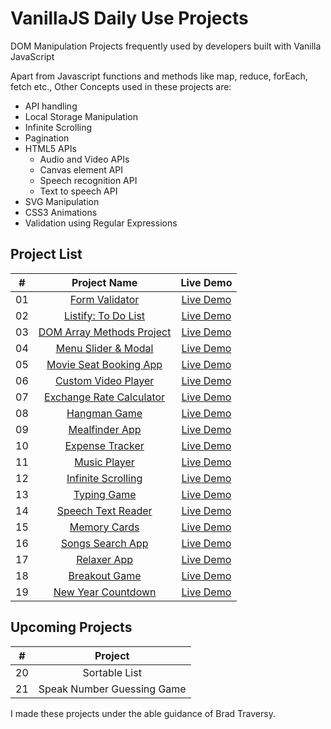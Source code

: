 # VanillaJS Daily Use Projects

DOM Manipulation Projects frequently used by developers built with Vanilla JavaScript

Apart from Javascript functions and methods like map, reduce, forEach, fetch etc., Other Concepts used in these projects are:

- API handling
- Local Storage Manipulation
- Infinite Scrolling
- Pagination
- HTML5 APIs
  - Audio and Video APIs
  - Canvas element API
  - Speech recognition API
  - Text to speech API
- SVG Manipulation
- CSS3 Animations
- Validation using Regular Expressions

## Project List

|  #  |                                                        Project Name                                                         |                                    Live Demo                                    |
| :-: | :-------------------------------------------------------------------------------------------------------------------------: | :-----------------------------------------------------------------------------: |
| 01  |           [Form Validator](https://github.com/seekersahil/VanillaJS-Daily-Use-Projects/tree/main/Form-Validator)            |      [Live Demo](https://dev.seekersahil.com/projects/DOM/Form-Validator/)      |
| 02  |            [Listify: To Do List](https://github.com/seekersahil/VanillaJS-Daily-Use-Projects/tree/main/Listify)             |         [Live Demo](https://dev.seekersahil.com/projects/DOM/Listify/)          |
| 03  |    [DOM Array Methods Project](https://github.com/seekersahil/VanillaJS-Daily-Use-Projects/tree/main/DOM-Array-Methods/)    |    [Live Demo](https://dev.seekersahil.com/projects/DOM/DOM-Array-Methods/)     |
| 04  |    [Menu Slider & Modal](https://github.com/seekersahil/VanillaJS-Daily-Use-Projects/tree/main/Menu-Slider-and-Modals/)     |  [Live Demo](https://dev.seekersahil.com/projects/DOM/Menu-Slider-and-Modals/)  |
| 05  |   [Movie Seat Booking App](https://github.com/seekersahil/VanillaJS-Daily-Use-Projects/tree/main/Movie-Seat-Booking-App)    |  [Live Demo](https://dev.seekersahil.com/projects/DOM/Movie-Seat-Booking-App/)  |
| 06  |      [Custom Video Player](https://github.com/seekersahil/VanillaJS-Daily-Use-Projects/tree/main/Custom-Video-Player)       |   [Live Demo](https://dev.seekersahil.com/projects/DOM/Custom-Video-Player/)    |
| 07  | [Exchange Rate Calculator](https://github.com/seekersahil/VanillaJS-Daily-Use-Projects/tree/main/Exchange-Rate-Calculator/) | [Live Demo](https://dev.seekersahil.com/projects/DOM/Exchange-Rate-Calculator/) |
| 08  |             [Hangman Game](https://github.com/seekersahil/VanillaJS-Daily-Use-Projects/tree/main/Hangman-Game/)             |       [Live Demo](https://dev.seekersahil.com/projects/DOM/Hangman-Game/)       |
| 09  |          [Mealfinder App](https://github.com/seekersahil/VanillaJS-Daily-Use-Projects/tree/main/Meal-Finder-App/)           |     [Live Demo](https://dev.seekersahil.com/projects/DOM/Meal-Finder-App/)      |
| 10  |          [Expense Tracker](https://github.com/seekersahil/VanillaJS-Daily-Use-Projects/tree/main/Expense-Tracker/)          |     [Live Demo](https://dev.seekersahil.com/projects/DOM/Expense-Tracker/)      |
| 11  |             [Music Player](https://github.com/seekersahil/VanillaJS-Daily-Use-Projects/tree/main/Music-Player/)             |       [Live Demo](https://dev.seekersahil.com/projects/DOM/Music-Player/)       |
| 12  |       [Infinite Scrolling](https://github.com/seekersahil/VanillaJS-Daily-Use-Projects/tree/main/Infinite-Scrolling/)       |    [Live Demo](https://dev.seekersahil.com/projects/DOM/Infinite-Scrolling/)    |
| 13  |              [Typing Game](https://github.com/seekersahil/VanillaJS-Daily-Use-Projects/tree/main/Typing-Game/)              |       [Live Demo](https://dev.seekersahil.com/projects/DOM/Typing-Game/)        |
| 14  |       [Speech Text Reader](https://github.com/seekersahil/VanillaJS-Daily-Use-Projects/tree/main/Speech-Text-Reader/)       |    [Live Demo](https://dev.seekersahil.com/projects/DOM/Speech-Text-Reader/)    |
| 15  |             [Memory Cards](https://github.com/seekersahil/VanillaJS-Daily-Use-Projects/tree/main/Memory-Cards/)             |       [Live Demo](https://dev.seekersahil.com/projects/DOM/Memory-Cards/)       |
| 16  |           [Songs Search App](https://github.com/seekersahil/VanillaJS-Daily-Use-Projects/tree/main/Songs-Search/)           |       [Live Demo](https://dev.seekersahil.com/projects/DOM/Songs-Search/)       |
| 17  |              [Relaxer App](https://github.com/seekersahil/VanillaJS-Daily-Use-Projects/tree/main/Relaxer-App/)              |       [Live Demo](https://dev.seekersahil.com/projects/DOM/Relaxer-App/)        |
| 18  |            [Breakout Game](https://github.com/seekersahil/VanillaJS-Daily-Use-Projects/tree/main/Breakout-Game/)            |      [Live Demo](https://dev.seekersahil.com/projects/DOM/Breakout-Game/)       |
| 19  |       [New Year Countdown](https://github.com/seekersahil/VanillaJS-Daily-Use-Projects/tree/main/New-Year-Countdown/)       |    [Live Demo](https://dev.seekersahil.com/projects/DOM/New-Year-Countdown/)    |

## Upcoming Projects

|  #  |          Project           |
| :-: | :------------------------: |
| 20  |       Sortable List        |
| 21  | Speak Number Guessing Game |

I made these projects under the able guidance of Brad Traversy.
